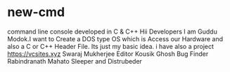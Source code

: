 # new-cmd
command line console developed in C &amp; C++
Hii Developers I am Guddu Modok.I want to Create a DOS type OS which is Access our Hardware and also a C or C++ Header File.
Its just my basic idea.
i have also a project https://vcsites.xyz
Swaraj Mukherjee Editor
Kousik Ghosh Bug Finder
Rabindranath Mahato Sleeper and Distrubeder

